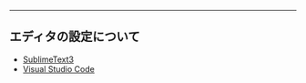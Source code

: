 ----
エディタの設定について
----

- [SublimeText3](http://qiita.com/MakoTano/items/4407d51f4ec28684958e)
- [Visual Studio Code](visual_studio_code.md)
